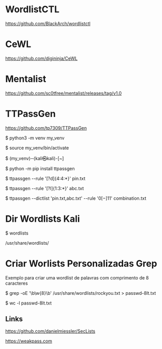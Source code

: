 # WordlistCTL

https://github.com/BlackArch/wordlistctl

# CeWL

https://github.com/digininja/CeWL

# Mentalist

https://github.com/sc0tfree/mentalist/releases/tag/v1.0

# TTPassGen

https://github.com/tp7309/TTPassGen

$ python3 -m venv my_venv 

$ source my_venv/bin/activate

$ (my_venv)─(kali㉿kali)-[~]

$ python -m pip install ttpassgen

$ ttpassgen --rule '[?d]{4:4:*}' pin.txt

$ ttpassgen --rule '[?l]{1:3:*}' abc.txt

$ ttpassgen --dictlist 'pin.txt,abc.txt' --rule '$0[-]{1}$1' combination.txt

# Dir Wordlists Kali

$ wordlists

/usr/share/wordlists/

# Criar Worlists Personalizadas Grep

Exemplo para criar uma wordlist de palavras com comprimento de 8 caracteres

$ grep -oE '\b\w{8}\b' /usr/share/wordlists/rockyou.txt > passwd-8lt.txt

$ wc -l passwd-8lt.txt

## Links

https://github.com/danielmiessler/SecLists

https://weakpass.com

